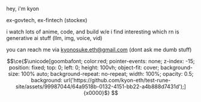 hey, i'm kyon

ex-govtech, ex-fintech (stockex)

i watch lots of anime, code, and build w/e i find interesting which rn is generative ai stuff (llm, img, voice, vid)

you can reach me via kyonosuke.eth@gmail.com (dont ask me dumb stuff)

```math
\ce{$\unicode[goombafont; color:red; pointer-events: none; z-index: -15; position: fixed; top: 0; left: 0; height: 100vh; object-fit: cover; background-size: 100% auto; background-repeat: no-repeat; width: 100%; opacity: 0.5; background: url('https://github.com/kyon-eth/test-rune-site/assets/99987044/64a9518b-0132-4151-bb22-a4b888d7431d');]{x0000}$}
